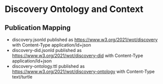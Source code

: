 # Discovery Ontology and Context

## Publication Mapping
* discovery.jsonld published as https://www.w3.org/2021/wot/discovery with Content-Type application/ld+json
* discovery-did.jsonld published as https://www.w3.org/2021/wot/discovery-did with Content-Type application/ld+json
* discovery-ontology.ttl published as https://www.w3.org/2021/wot/discovery-ontology with Content-Type text/turtle
